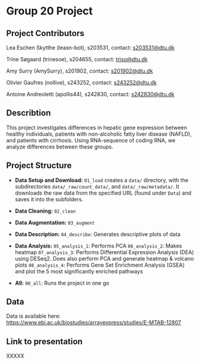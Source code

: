 # Group 20 Project

## Project Contributors

Lea Eschen Skytthe (leasn-bot), s203531, contact: s203531@dtu.dk

Trine Søgaard (trinesoe), s204655, contact: triso@dtu.dk

Amy Surry (AmySurry), s201902, contact: s201902@dtu.dk

Olivier Gaufres (nollive), s243252, contact: s243252@dtu.dk

Antoine Andreoletti (apollis44), s242830, contact: s242830@dtu.dk

## Describtion
This project investigates differences in hepatic gene expression between healthy individuals, patients with non-alcoholic fatty liver disease (NAFLD), and patients with cirrhosis. Using RNA-sequence of coding RNA, we analyze differences between these groups.

## Project Structure
- **Data Setup and Download:** `01_load` creates a `data/` directory, with the subdirectories `data/_raw/count_data/`, and `data/_raw/metadata/`. It downloads the raw data from the specified URL (found under `Data`) and saves it into the subfolders.

- **Data Cleaning:** `02_clean`

- **Data Augmentation:** `03_augment`

- **Data Description:** `04_describe`: Generates descriptive plots of data 

- **Data Analysis:**
    `05_analysis_1`: Performs PCA
    `06_analysis_2`: Makes heatmap
    `07_analysis_3`: Performs Differential Expression Analysis (DEA) using DESeq2. Does also perform PCA and generate heatmap & volcano plots
    `08_analysis_4`: Performs Gene Set Enrichment Analysis (GSEA) and plot the 5 most significantly enriched pathways

- **All:** `00_all`: Runs the project in one go

## Data
Data is available here: https://www.ebi.ac.uk/biostudies/arrayexpress/studies/E-MTAB-12807

## Link to presentation
XXXXX
